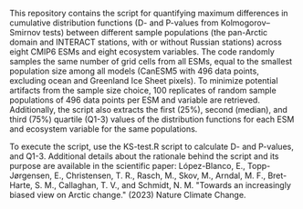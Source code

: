 This repository contains the script for quantifying maximum differences in cumulative distribution functions (D- and P-values from Kolmogorov–Smirnov tests) between different sample populations (the pan-Arctic domain and INTERACT stations, with or without Russian stations) across eight CMIP6 ESMs and eight ecosystem variables. The code randomly samples the same number of grid cells from all ESMs, equal to the smallest population size among all models (CanESM5 with 496 data points, excluding ocean and Greenland Ice Sheet pixels). To minimize potential artifacts from the sample size choice, 100 replicates of random sample populations of 496 data points per ESM and variable are retrieved. Additionally, the script also extracts the first (25%), second (median), and third (75%) quartile (Q1-3) values of the distribution functions for each ESM and ecosystem variable for the same populations. 

To execute the script, use the KS-test.R script to calculate D- and P-values, and Q1-3. Additional details about the rationale behind the script and its purpose are available in the scientific paper: López-Blanco, E., Topp-Jørgensen, E., Christensen, T. R., Rasch, M., Skov, M., Arndal, M. F., Bret-Harte, S. M., Callaghan, T. V., and Schmidt, N. M.  "Towards an increasingly biased view on Arctic change." (2023) Nature Climate Change.


